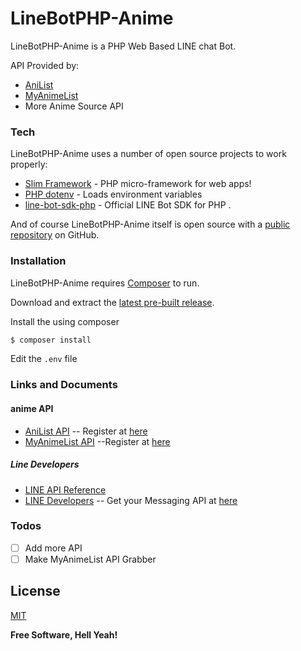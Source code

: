 # LineBotPHP-Anime

LineBotPHP-Anime is a PHP Web Based LINE chat Bot.


API Provided by: 
 - [AniList](https://anilist.co)
 - [MyAnimeList](https://myanimelist.net/)
 - More Anime Source API

### Tech

LineBotPHP-Anime uses a number of open source projects to work properly:

* [Slim Framework](https://github.com/slimphp/Slim) -  PHP micro-framework for web apps!
* [PHP dotenv](https://github.com/vlucas/phpdotenv) - Loads environment variables
* [line-bot-sdk-php](https://github.com/line/line-bot-sdk-php) - Official LINE Bot SDK for PHP .

And of course LineBotPHP-Anime itself is open source with a [public repository](https://github.com/fdioni/LineBotPHP-Anime)
 on GitHub.

### Installation

LineBotPHP-Anime requires [Composer](https://getcomposer.org/) to run.

Download and extract the [latest pre-built release](https://github.com/fdioni/LineBotPHP-Anime/releases/).

Install the using composer 

```sh
$ composer install
```
Edit the `.env` file

### Links and Documents
#### anime API
 - [AniList API](https://anilist-api.readthedocs.io/en/latest/)
 -- Register at [here](https://anilist.co/register)
 - [MyAnimeList API](https://myanimelist.net/modules.php?go=api)
 --Register at [here](https://myanimelist.net/register.php?from=%2F)

##### Line Developers
- [LINE API Reference](https://devdocs.line.me/en/)
- [LINE Developers](https://developers.line.me/)
-- Get your Messaging API at [here](https://business.line.me/en/)

### Todos

- [ ] Add more API
- [ ] Make MyAnimeList API Grabber

License
----

[MIT](https://opensource.org/licenses/MIT)


**Free Software, Hell Yeah!**

[//]: # (These are reference links used in the body of this note and get stripped out when the markdown processor does its job. There is no need to format nicely because it shouldn't be seen. Thanks SO - http://stackoverflow.com/questions/4823468/store-comments-in-markdown-syntax)
